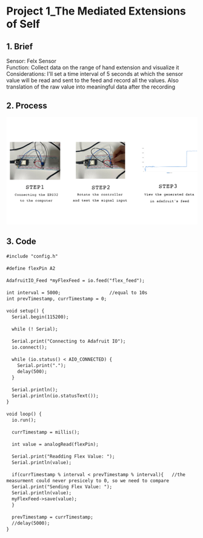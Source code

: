 # Project 1_The Mediated Extensions of Self


## 1. Brief
Sensor: Felx Sensor<br>
Function: Collect data on the range of hand extension and visualize it<br>
Considerations: I'll set a time interval of 5 seconds at which the sensor value will be read and sent to the feed and record all the values. Also translation of the raw value into meaningful data after the recording


## 2. Process
![image](https://github.com/ychen77jojo/AC-CT2-Spring23/blob/main/week1/1.jpg?raw=true)

## 3. Code
```
#include "config.h"

#define flexPin A2

AdafruitIO_Feed *myFlexFeed = io.feed("flex_feed");

int interval = 5000;                  //equal to 10s
int prevTimestamp, currTimestamp = 0;

void setup() {
  Serial.begin(115200);

  while (! Serial);
  
  Serial.print("Connecting to Adafruit IO");
  io.connect();

  while (io.status() < AIO_CONNECTED) {
    Serial.print(".");
    delay(500);
  }

  Serial.println();
  Serial.println(io.statusText());
}

void loop() {
  io.run();

  currTimestamp = millis();

  int value = analogRead(flexPin);

  Serial.print("Readding Flex Value: ");
  Serial.println(value);
  
  if(currTimestamp % interval < prevTimestamp % interval){   //the measurment could never presicely to 0, so we need to compare
  Serial.print("Sending Flex Value: ");
  Serial.println(value);
  myFlexFeed->save(value);
  }

  prevTimestamp = currTimestamp;
  //delay(5000);
}
```

